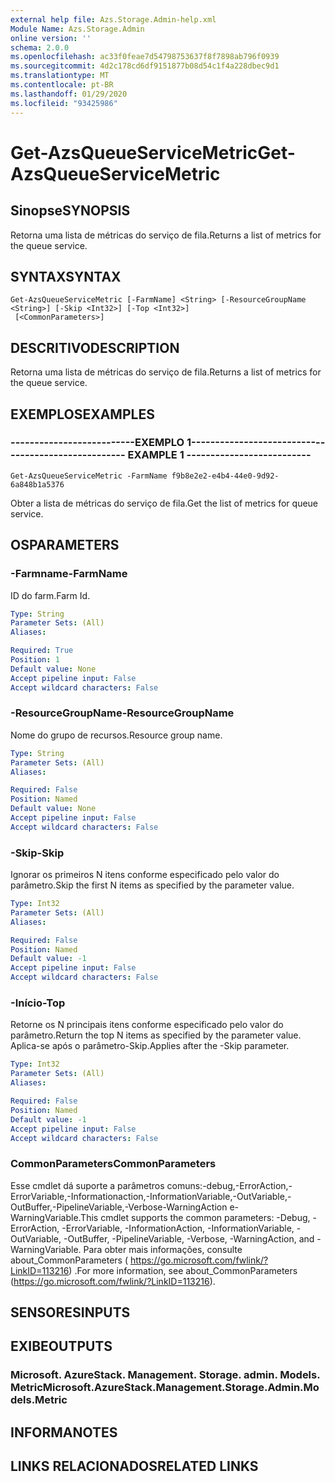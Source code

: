 ```yaml
---
external help file: Azs.Storage.Admin-help.xml
Module Name: Azs.Storage.Admin
online version: ''
schema: 2.0.0
ms.openlocfilehash: ac33f0feae7d54798753637f8f7898ab796f0939
ms.sourcegitcommit: 4d2c178cd6df9151877b08d54c1f4a228dbec9d1
ms.translationtype: MT
ms.contentlocale: pt-BR
ms.lasthandoff: 01/29/2020
ms.locfileid: "93425986"
---
```

# <span data-ttu-id="96e35-101">Get-AzsQueueServiceMetric</span><span class="sxs-lookup"><span data-stu-id="96e35-101">Get-AzsQueueServiceMetric</span></span>

## <span data-ttu-id="96e35-102">Sinopse</span><span class="sxs-lookup"><span data-stu-id="96e35-102">SYNOPSIS</span></span>
<span data-ttu-id="96e35-103">Retorna uma lista de métricas do serviço de fila.</span><span class="sxs-lookup"><span data-stu-id="96e35-103">Returns a list of metrics for the queue service.</span></span>

## <span data-ttu-id="96e35-104">SYNTAX</span><span class="sxs-lookup"><span data-stu-id="96e35-104">SYNTAX</span></span>

```
Get-AzsQueueServiceMetric [-FarmName] <String> [-ResourceGroupName <String>] [-Skip <Int32>] [-Top <Int32>]
 [<CommonParameters>]
```

## <span data-ttu-id="96e35-105">DESCRITIVO</span><span class="sxs-lookup"><span data-stu-id="96e35-105">DESCRIPTION</span></span>
<span data-ttu-id="96e35-106">Retorna uma lista de métricas do serviço de fila.</span><span class="sxs-lookup"><span data-stu-id="96e35-106">Returns a list of metrics for the queue service.</span></span>

## <span data-ttu-id="96e35-107">EXEMPLOS</span><span class="sxs-lookup"><span data-stu-id="96e35-107">EXAMPLES</span></span>

### <span data-ttu-id="96e35-108">--------------------------EXEMPLO 1--------------------------</span><span class="sxs-lookup"><span data-stu-id="96e35-108">-------------------------- EXAMPLE 1 --------------------------</span></span>
```
Get-AzsQueueServiceMetric -FarmName f9b8e2e2-e4b4-44e0-9d92-6a848b1a5376
```

<span data-ttu-id="96e35-109">Obter a lista de métricas do serviço de fila.</span><span class="sxs-lookup"><span data-stu-id="96e35-109">Get the list of metrics for queue service.</span></span>

## <span data-ttu-id="96e35-110">OS</span><span class="sxs-lookup"><span data-stu-id="96e35-110">PARAMETERS</span></span>

### <span data-ttu-id="96e35-111">-Farmname</span><span class="sxs-lookup"><span data-stu-id="96e35-111">-FarmName</span></span>
<span data-ttu-id="96e35-112">ID do farm.</span><span class="sxs-lookup"><span data-stu-id="96e35-112">Farm Id.</span></span>

```yaml
Type: String
Parameter Sets: (All)
Aliases: 

Required: True
Position: 1
Default value: None
Accept pipeline input: False
Accept wildcard characters: False
```

### <span data-ttu-id="96e35-113">-ResourceGroupName</span><span class="sxs-lookup"><span data-stu-id="96e35-113">-ResourceGroupName</span></span>
<span data-ttu-id="96e35-114">Nome do grupo de recursos.</span><span class="sxs-lookup"><span data-stu-id="96e35-114">Resource group name.</span></span>

```yaml
Type: String
Parameter Sets: (All)
Aliases: 

Required: False
Position: Named
Default value: None
Accept pipeline input: False
Accept wildcard characters: False
```

### <span data-ttu-id="96e35-115">-Skip</span><span class="sxs-lookup"><span data-stu-id="96e35-115">-Skip</span></span>
<span data-ttu-id="96e35-116">Ignorar os primeiros N itens conforme especificado pelo valor do parâmetro.</span><span class="sxs-lookup"><span data-stu-id="96e35-116">Skip the first N items as specified by the parameter value.</span></span>

```yaml
Type: Int32
Parameter Sets: (All)
Aliases: 

Required: False
Position: Named
Default value: -1
Accept pipeline input: False
Accept wildcard characters: False
```

### <span data-ttu-id="96e35-117">-Início</span><span class="sxs-lookup"><span data-stu-id="96e35-117">-Top</span></span>
<span data-ttu-id="96e35-118">Retorne os N principais itens conforme especificado pelo valor do parâmetro.</span><span class="sxs-lookup"><span data-stu-id="96e35-118">Return the top N items as specified by the parameter value.</span></span>
<span data-ttu-id="96e35-119">Aplica-se após o parâmetro-Skip.</span><span class="sxs-lookup"><span data-stu-id="96e35-119">Applies after the -Skip parameter.</span></span>

```yaml
Type: Int32
Parameter Sets: (All)
Aliases: 

Required: False
Position: Named
Default value: -1
Accept pipeline input: False
Accept wildcard characters: False
```

### <span data-ttu-id="96e35-120">CommonParameters</span><span class="sxs-lookup"><span data-stu-id="96e35-120">CommonParameters</span></span>
<span data-ttu-id="96e35-121">Esse cmdlet dá suporte a parâmetros comuns:-debug,-ErrorAction,-ErrorVariable,-Informationaction,-InformationVariable,-OutVariable,-OutBuffer,-PipelineVariable,-Verbose-WarningAction e-WarningVariable.</span><span class="sxs-lookup"><span data-stu-id="96e35-121">This cmdlet supports the common parameters: -Debug, -ErrorAction, -ErrorVariable, -InformationAction, -InformationVariable, -OutVariable, -OutBuffer, -PipelineVariable, -Verbose, -WarningAction, and -WarningVariable.</span></span> <span data-ttu-id="96e35-122">Para obter mais informações, consulte about_CommonParameters ( https://go.microsoft.com/fwlink/?LinkID=113216) .</span><span class="sxs-lookup"><span data-stu-id="96e35-122">For more information, see about_CommonParameters (https://go.microsoft.com/fwlink/?LinkID=113216).</span></span>

## <span data-ttu-id="96e35-123">SENSORES</span><span class="sxs-lookup"><span data-stu-id="96e35-123">INPUTS</span></span>

## <span data-ttu-id="96e35-124">EXIBE</span><span class="sxs-lookup"><span data-stu-id="96e35-124">OUTPUTS</span></span>

### <span data-ttu-id="96e35-125">Microsoft. AzureStack. Management. Storage. admin. Models. Metric</span><span class="sxs-lookup"><span data-stu-id="96e35-125">Microsoft.AzureStack.Management.Storage.Admin.Models.Metric</span></span>

## <span data-ttu-id="96e35-126">INFORMA</span><span class="sxs-lookup"><span data-stu-id="96e35-126">NOTES</span></span>

## <span data-ttu-id="96e35-127">LINKS RELACIONADOS</span><span class="sxs-lookup"><span data-stu-id="96e35-127">RELATED LINKS</span></span>

